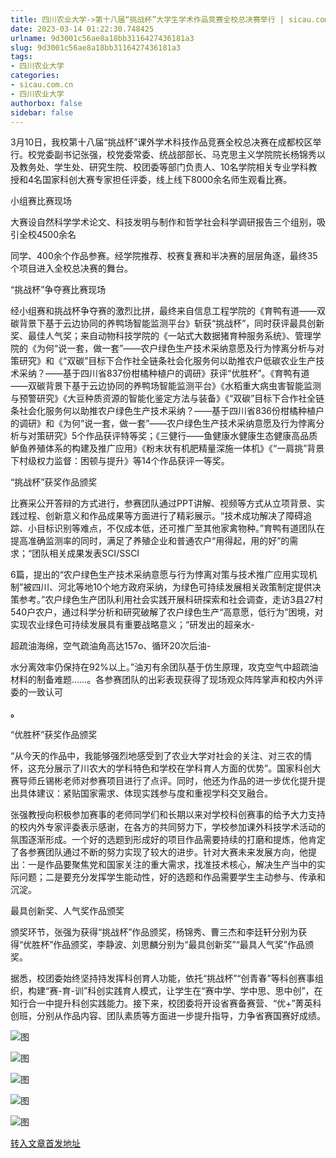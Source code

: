 ```yaml
---
title: 四川农业大学->第十八届“挑战杯”大学生学术作品竞赛全校总决赛举行 | sicau.com.cn
date: 2023-03-14 01:22:30.748425
urlname: 9d3001c56ae8a18bb3116427436181a3
slug: 9d3001c56ae8a18bb3116427436181a3
tags: 
- 四川农业大学
categories:
- sicau.com.cn
- 四川农业大学
authorbox: false
sidebar: false
---
```

3月10日，我校第十八届“挑战杯”课外学术科技作品竞赛全校总决赛在成都校区举行。校党委副书记张强，校党委常委、统战部部长、马克思主义学院院长杨锦秀以及教务处、学生处、研究生院、校团委等部门负责人、10名学院相关专业学科教授和4名国家科创大赛专家担任评委，线上线下8000余名师生观看比赛。

小组赛比赛现场

大赛设自然科学学术论文、科技发明与制作和哲学社会科学调研报告三个组别，吸引全校4500余名
<!--more-->
同学、400余个作品参赛。经学院推荐、校赛复赛和半决赛的层层角逐，最终35个项目进入全校总决赛的舞台。

“挑战杯”争夺赛比赛现场

经小组赛和挑战杯争夺赛的激烈比拼，最终来自信息工程学院的《育鸭有道——双碳背景下基于云边协同的养鸭场智能监测平台》斩获“挑战杯”，同时获评最具创新奖、最佳人气奖；来自动物科技学院的《一站式大数据猪育种服务系统》、管理学院的《为何“说一套，做一套”——农户绿色生产技术采纳意愿及行为悖离分析与对策研究》和《“双碳”目标下合作社全链条社会化服务何以助推农户低碳农业生产技术采纳？——基于四川省837份柑橘种植户的调研》获评“优胜杯”。《育鸭有道——双碳背景下基于云边协同的养鸭场智能监测平台》《水稻重大病虫害智能监测与预警研究》《大豆种质资源的智能化鉴定方法与装备》《“双碳”目标下合作社全链条社会化服务何以助推农户绿色生产技术采纳？——基于四川省836份柑橘种植户的调研》和《为何“说一套，做一套”——农户绿色生产技术采纳意愿及行为悖离分析与对策研究》5个作品获评特等奖；《三健行——鱼健康水健康生态健康高品质鲈鱼养殖体系的构建及推广应用》《粉末状有机肥精量深施一体机》《“一肩挑”背景下村级权力监督：困顿与提升》等14个作品获评一等奖。

“挑战杯”获奖作品颁奖

比赛采公开答辩的方式进行，参赛团队通过PPT讲解、视频等方式从立项背景、实践过程、创新意义和作品成果等方面进行了精彩展示。“技术成功解决了障碍追踪、小目标识别等难点，不仅成本低，还可推广至其他家禽物种。”育鸭有道团队在提高准确监测率的同时，满足了养殖企业和普通农户“用得起，用的好”的需求；“团队相关成果发表SCI/SSCI

6篇，提出的“农户绿色生产技术采纳意愿与行为悖离对策与技术推广应用实现机制”被四川、河北等地10个地方政府采纳，为绿色可持续发展相关政策制定提供决策参考。”农户绿色生产团队利用社会实践开展科研探索和社会调查，走访3县27村540户农户，通过科学分析和研究破解了农户绿色生产“高意愿，低行为”困境，对实现农业绿色可持续发展具有重要战略意义；“研发出的超亲水-

超疏油海绵，空气疏油角高达157o、循环20次后油-

水分离效率仍保持在92%以上。”油刃有余团队基于仿生原理，攻克空气中超疏油材料的制备难题……。各参赛团队的出彩表现获得了现场观众阵阵掌声和校内外评委的一致认可

**。**

“优胜杯”获奖作品颁奖

“从今天的作品中，我能够强烈地感受到了农业大学对社会的关注、对三农的情怀，这充分展示了川农大的学科特色和学校在学科育人方面的优势”。国家科创大赛导师丘锡彬老师对参赛项目进行了点评。同时，他还为作品的进一步优化提升提出具体建议：紧贴国家需求、体现实践参与度和重视学科交叉融合。

张强教授向积极参加赛事的老师同学们和长期以来对学校科创赛事的给予大力支持的校内外专家评委表示感谢，在各方的共同努力下，学校参加课外科技学术活动的氛围逐渐形成。一个好的选题到形成好的项目作品需要持续的打磨和提炼，他肯定了各参赛团队通过不断的努力实现了较大的进步。针对大赛未来发展方向，他提出：一是作品要聚焦党和国家关注的重大需求，找准技术核心，解决生产当中的实际问题；二是要充分发挥学生能动性，好的选题和作品需要学生主动参与、传承和沉淀。

最具创新奖、人气奖作品颁奖

颁奖环节，张强为获得“挑战杯”作品颁奖，杨锦秀、曹三杰和李廷轩分别为获得“优胜杯”作品颁奖，李静波、刘思麟分别为“最具创新奖”“最具人气奖”作品颁奖。

据悉，校团委始终坚持持发挥科创育人功能，依托“挑战杯”“创青春”等科创赛事组织，构建“赛-育-训”科创实践育人模式，让学生在“赛中学、学中思、思中创”，在知行合一中提升科创实践能力。接下来，校团委将开设省赛备赛营、“优+”菁英科创班，分别从作品内容、团队素质等方面进一步提升指导，力争省赛国赛好成绩。

![图](https://news.sicau.edu.cn/__local/3/43/81/AF147446ABED345909595700CA6_6B24E46F_314AB1.png)

![图](https://news.sicau.edu.cn/__local/8/26/E8/700CE6996E178B755EB307ECB79_9B34FEC5_287646.png)

![图](https://news.sicau.edu.cn/__local/0/E1/04/82BA63C7A7EA5A8EADBA8408984_495149B8_2A4F08.png)

![图](https://news.sicau.edu.cn/__local/1/D2/6E/F97D9C8F11BBE7D4113FFE2ED35_85C9A810_2339EF.png)

![图](https://news.sicau.edu.cn/__local/2/7F/72/D004B7E0285899F26C9031DB9A8_E69DEDF3_1EE59E.png)

[转入文章首发地址](https://news.sicau.edu.cn/info/1078/71373.htm)